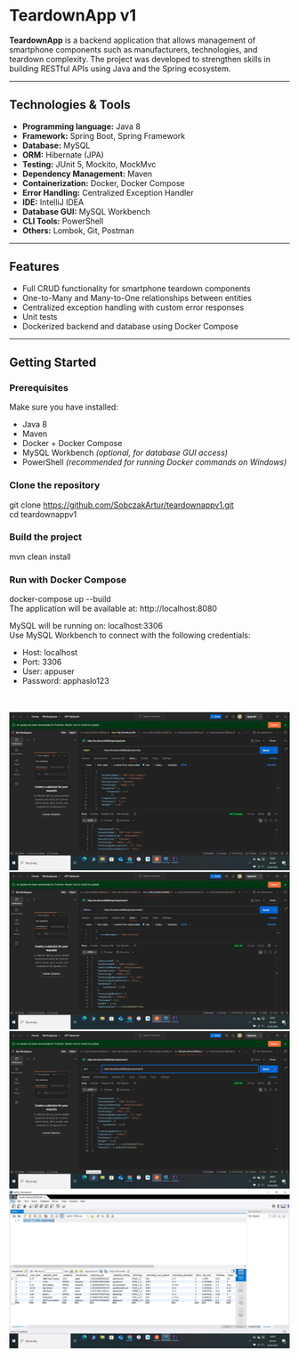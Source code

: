 # TeardownApp v1

**TeardownApp** is a backend application that allows management of smartphone components such as manufacturers, technologies, and teardown complexity. The project was developed to strengthen skills in building RESTful APIs using Java and the Spring ecosystem.

---

## Technologies & Tools

- **Programming language:** Java 8
- **Framework:** Spring Boot, Spring Framework
- **Database:** MySQL
- **ORM:** Hibernate (JPA)
- **Testing:** JUnit 5, Mockito, MockMvc
- **Dependency Management:** Maven
- **Containerization:** Docker, Docker Compose
- **Error Handling:** Centralized Exception Handler
- **IDE:** IntelliJ IDEA
- **Database GUI:** MySQL Workbench
- **CLI Tools:** PowerShell
- **Others:** Lombok, Git, Postman

---

## Features

- Full CRUD functionality for smartphone teardown components
- One-to-Many and Many-to-One relationships between entities
- Centralized exception handling with custom error responses
- Unit tests
- Dockerized backend and database using Docker Compose

---

## Getting Started

### Prerequisites

Make sure you have installed:

- Java 8
- Maven
- Docker + Docker Compose
- MySQL Workbench *(optional, for database GUI access)*
- PowerShell *(recommended for running Docker commands on Windows)*

### Clone the repository

git clone https://github.com/SobczakArtur/teardownappv1.git  
cd teardownappv1  

### Build the project

mvn clean install

### Run with Docker Compose

docker-compose up --build  
The application will be available at: http://localhost:8080  

MySQL will be running on: localhost:3306  
Use MySQL Workbench to connect with the following credentials:

- Host: localhost
- Port: 3306
- User: appuser
- Password: apphaslo123  
<br><br>

![](https://github.com/SobczakArtur/teardownappv1/blob/master/images/teardown_app%20(1).JPG?raw=true)
![](https://github.com/SobczakArtur/teardownappv1/blob/master/images/teardown_app%20(2).JPG?raw=true)
![](https://github.com/SobczakArtur/teardownappv1/blob/master/images/teardown_app%20(3).JPG?raw=true)
![](https://github.com/SobczakArtur/teardownappv1/blob/master/images/teardown_app%20(4).JPG?raw=true)
